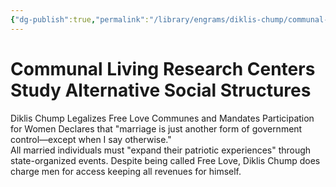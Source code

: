 ```yaml
---
{"dg-publish":true,"permalink":"/library/engrams/diklis-chump/communal-living-research-centers-study-alternative-social-structures/","tags":["DC/Women","DC/AS5"]}
---
```


# Communal Living Research Centers Study Alternative Social Structures
Diklis Chump Legalizes Free Love Communes and Mandates Participation for Women
Declares that "marriage is just another form of government control—except when I say otherwise."  
All married individuals must "expand their patriotic experiences" through state-organized events.
Despite being called Free Love, Diklis Chump does charge men for access keeping all revenues for himself.
